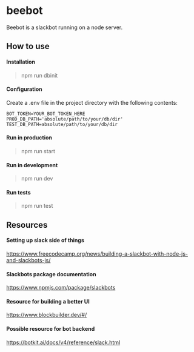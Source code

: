 # beebot
Beebot is a slackbot running on a node server.

## How to use
#### Installation
> npm run dbinit
#### Configuration
Create a .env file in the project directory with the following contents:
```
BOT_TOKEN=YOUR_BOT_TOKEN_HERE
PROD_DB_PATH='absolute/path/to/your/db/dir'
TEST_DB_PATH=absolute/path/to/your/db/dir
```
#### Run in production
> npm run start
#### Run in development
> npm run dev
#### Run tests
> npm run test

## Resources
#### Setting up slack side of things
https://www.freecodecamp.org/news/building-a-slackbot-with-node-js-and-slackbots-js/

#### Slackbots package documentation
https://www.npmjs.com/package/slackbots

#### Resource for building a better UI
https://www.blockbuilder.dev/#/

#### Possible resource for bot backend
https://botkit.ai/docs/v4/reference/slack.html
